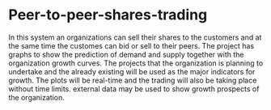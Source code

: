 # Peer-to-peer-shares-trading
In this system an organizations can sell their shares to the customers and at the same time the customes can bid or sell to their peers. The project has graphs to show the prediction of demand and supply together with the organization growth curves. The projects that the organization is planning to undertake and the already existing will be used as the major indicators for growth. The plots will be real-time and the trading will also be taking place without time limits. external data may be used to show growth prospects of the organization.
